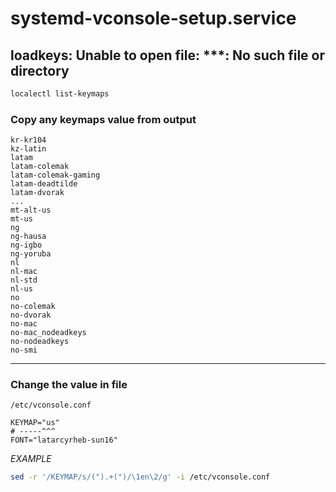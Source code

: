 # systemd-vconsole-setup.service
## loadkeys: Unable to open file: ***: No such file or directory
```bash
localectl list-keymaps
```
### Copy any keymaps value from output
```text
kr-kr104
kz-latin
latam
latam-colemak
latam-colemak-gaming
latam-deadtilde
latam-dvorak
...
mt-alt-us
mt-us
ng
ng-hausa
ng-igbo
ng-yoruba
nl
nl-mac
nl-std
nl-us
no
no-colemak
no-dvorak
no-mac
no-mac_nodeadkeys
no-nodeadkeys
no-smi
```
---
### Change the value in file
`/etc/vconsole.conf`
```text
KEYMAP="us"
# -----^^^
FONT="latarcyrheb-sun16"
```
*EXAMPLE*
```bash
sed -r '/KEYMAP/s/(").+(")/\1en\2/g' -i /etc/vconsole.conf
```